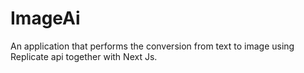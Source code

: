 # ImageAi
 An application that performs the conversion from text to image using Replicate api together with Next Js.
